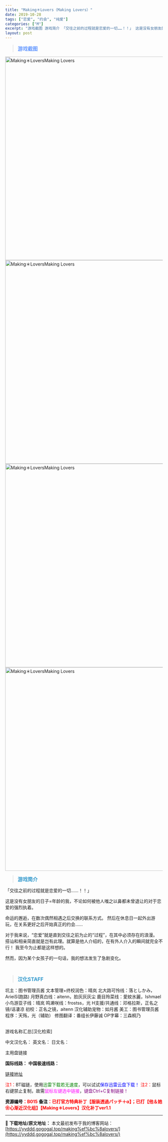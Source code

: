 ```yaml
---
title: "Making＊Lovers（Making Lovers）"
date: 2019-10-28
tags: ["恋爱", "约会", "纯爱"]
categories: ["M"]
excerpt: "游戏截图 游戏简介 「交往之前的过程就是恋爱的一切……！！」 这是没有女朋友的日子=年龄的我，不论如何被他人嗤之以鼻都未曾退让的对于恋爱的强烈执着。 命运的邂逅，在数次偶然相遇之后交换的联系方式。 然后在休息日一起外出游玩，在关系更好之后开始真正的约会…… 对于我来说，“恋爱”就是直到交往之前为止的&hellip;"
layout: post
---
```


<div>
<blockquote><b><span style="font-size: 12pt; color: #6699ff;">游戏截图</span></b></blockquote>
<div><img title="点击放大" src="https://yyddd.gogogal.top/wp-content/uploads/2025/04/20250430_6811eb7d79fec.webp" alt="Making＊LoversMaking Lovers" width="650" /></div>
<div><img title="点击放大" src="https://yyddd.gogogal.top/wp-content/uploads/2025/04/20250430_6811eb7ed936f.webp" alt="Making＊LoversMaking Lovers" width="650" /></div>
<div><img title="点击放大" src="https://yyddd.gogogal.top/wp-content/uploads/2025/04/20250430_6811eb805c2ad.webp" alt="Making＊LoversMaking Lovers" width="650" /></div>
<div><img title="点击放大" src="https://yyddd.gogogal.top/wp-content/uploads/2025/04/20250430_6811eb81d700d.webp" alt="Making＊LoversMaking Lovers" width="650" /></div>
<blockquote><b><span style="font-size: 12pt; color: #3399cc;">游戏简介</span></b></blockquote>
<div>

「交往之前的过程就是恋爱的一切……！！」

这是没有女朋友的日子=年龄的我，不论如何被他人嗤之以鼻都未曾退让的对于恋爱的强烈执着。

命运的邂逅，在数次偶然相遇之后交换的联系方式。
然后在休息日一起外出游玩，在关系更好之后开始真正的约会……

对于我来说，“恋爱”就是直到交往之前为止的“过程”，在其中必须存在的浪漫。
搭讪和相亲简直就是岂有此理。就算是他人介绍的，在有外人介入的瞬间就完全不行！
我至今为止都是这样想的。

然而，因为某个女孩子的一句话，我的想法发生了急剧变化。

</div>
&nbsp;
<blockquote><b><span style="font-size: 12pt; color: #3399cc;">汉化STAFF</span></b></blockquote>
<div>坑主：图书管理员酱
文本管理+终校润色：晴岚
北大路可怜线：落としかみ，ArieiS(跑路)
月野真白线：aitenn，脸灰灰灰尘
鹿目玲菜线：愛紋氷麗，Ishmael
小鸟游亚子线：晴岚
鸣濑咲线：frostss，光
H支援/共通线：邓格拉斯，正名之镜/话凄凉
初校：正名之镜，aitenn
汉化辅助宠物：如月酱
美工：图书管理员酱
程序：天殇，光（辅助）
修图翻译：番组长伊藤诚
OP字幕：三森桐乃</div>
&nbsp;

游戏名称汇总[汉化检索]

中文汉化名：
英文名：
日文名：

</div>
<div class="panel panel-primary">
<div class="panel-heading">主用盘链接</div>
<div class="panel-body">

<b>国际线路：</b>
<b>中国极速线路：</b>

<!--wechatfans start-->

<a href="https://pan.xunlei.com/s/VORpDhfwxqKBjcVSveV76MFwA1?pwd=jbmu#">链接地址</a>

<!--wechatfans end-->
<span style="color: #ff0000;">注1：</span>BT磁链，使用<span style="color: #008000;">迅雷下载若无速度</span>，可以试试<span style="color: #0000ff;">保存迅雷云盘下载！</span>
<span style="color: #ff0000;">注2：</span>鼠标右键禁止复制，故需<span style="color: #ff00ff;">鼠标左键选中链接</span>，<span style="color: #800080;">键盘Ctrl+C复制链接！</span>

</div>
<div class="panel-footer"><span style="color: #ff0000;"><b><span style="color: #000000;">资源编号</span>：B015</b></span>
<span style="color: #ff0000;"><b><span style="color: #000000;">备注</span>：已打官方特典补丁【服装透過パッチ＋α】；已打【他＆她❀心渐近汉化组】【Making＊Lovers】汉化补丁ver1.1</b></span></div>
</div>

---
📖 **下载地址/原文地址：** 本文最初发布于我的博客网站：[https://yyddd.gogogal.top/making%ef%bc%8alovers/](https://yyddd.gogogal.top/making%ef%bc%8alovers/)
